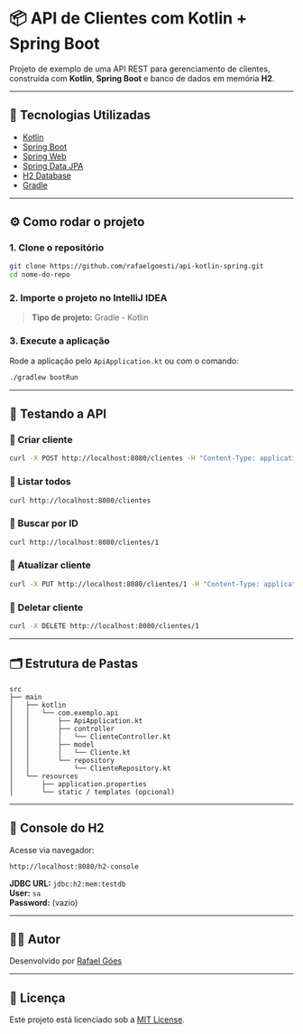 # 📦 API de Clientes com Kotlin + Spring Boot

Projeto de exemplo de uma API REST para gerenciamento de clientes, construída com **Kotlin**, **Spring Boot** e banco de dados em memória **H2**.

---

## 🚀 Tecnologias Utilizadas

- [Kotlin](https://kotlinlang.org/)
- [Spring Boot](https://spring.io/projects/spring-boot)
- [Spring Web](https://spring.io/guides/gs/rest-service/)
- [Spring Data JPA](https://spring.io/projects/spring-data-jpa)
- [H2 Database](https://www.h2database.com/)
- [Gradle](https://gradle.org/)

---

## ⚙️ Como rodar o projeto

### 1. Clone o repositório
```bash
git clone https://github.com/rafaelgoesti/api-kotlin-spring.git
cd nome-do-repo
```

### 2. Importe o projeto no IntelliJ IDEA

> **Tipo de projeto:** Gradle - Kotlin

### 3. Execute a aplicação

Rode a aplicação pelo `ApiApplication.kt` ou com o comando:

```bash
./gradlew bootRun
```

---

## 🧪 Testando a API

### 🔸 Criar cliente
```bash
curl -X POST http://localhost:8080/clientes -H "Content-Type: application/json" -d '{"nome":"RafaelTI", "email":"rafael@email.com"}'
```

### 🔸 Listar todos
```bash
curl http://localhost:8080/clientes
```

### 🔸 Buscar por ID
```bash
curl http://localhost:8080/clientes/1
```

### 🔸 Atualizar cliente
```bash
curl -X PUT http://localhost:8080/clientes/1 -H "Content-Type: application/json" -d '{"nome":"Rafael Atualizado", "email":"novo@email.com"}'
```

### 🔸 Deletar cliente
```bash
curl -X DELETE http://localhost:8080/clientes/1
```

---

## 🗂 Estrutura de Pastas

```
src
├── main
│   ├── kotlin
│   │   └── com.exemplo.api
│   │       ├── ApiApplication.kt
│   │       ├── controller
│   │       │   └── ClienteController.kt
│   │       ├── model
│   │       │   └── Cliente.kt
│   │       └── repository
│   │           └── ClienteRepository.kt
│   └── resources
│       ├── application.properties
│       └── static / templates (opcional)
```

---

## 💾 Console do H2

Acesse via navegador:
```
http://localhost:8080/h2-console
```

**JDBC URL:** `jdbc:h2:mem:testdb`  
**User:** `sa`  
**Password:** (vazio)

---

## 🧑‍💻 Autor

Desenvolvido por [Rafael Góes](https://github.com/rafaelgoesti)

---

## 📄 Licença

Este projeto está licenciado sob a [MIT License](LICENSE).
